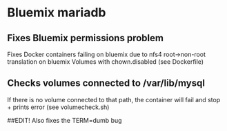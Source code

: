 # Bluemix mariadb
## Fixes Bluemix permissions problem
Fixes Docker containers failing on bluemix due to nfs4 root->non-root translation on bluemix Volumes with chown.disabled (see Dockerfile)

## Checks volumes connected to /var/lib/mysql 
If there is no volume connected to that path, the container will fail and stop + prints error (see volumecheck.sh)

##EDIT!
Also fixes the TERM=dumb bug

